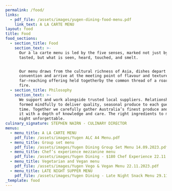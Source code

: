 ```yaml
---
permalink: /food/
links:
  - pdf_file: /assets/images/yugen-dining-food-menu.pdf
    link_text: A LA CARTE MENU
layout: food
title: Food
food_sections:
  - section_title: Food
    section_text: >-
      Our à la carte menu is led by the five senses, marked not just by what is
      tasted, but what is seen, heard, touched, and smelt.


      Our menu draws from the cultural richness of Asia, dishes depart from
      convention and arrive at the meeting point of flavour and texture. A
      far-reaching offering held togetherby the common thread of a roaring open
      fire.
  - section_title: Philosophy
    section_text: >-
      We support and work alongside trusted local suppliers. Relationships
      formed mindfully to deliver quality, seasonal produce to each guest, every
      time. Together we carefully gather Australia’s finest produce and prepare
      it with a depth of knowledge and care. The right ingredients to make a
      night unforgettable.
culinary_signature: STEPHEN NAIRN - CULINARY DIRECTOR
menus:
  - menu_title: A LA CARTE MENU
    pdf_file: /assets/images/Yugen ALC A4 Menu.pdf
  - menu_title: Group set menu
    pdf_file: /assets/images/Yugen Dining Group Set Menu 14.09.2023.pdf
  - menu_title: Chef’s experience mezzanine menu
    pdf_file: /assets/images/Yugen Dining - $180 Chef Experience 22.11.2023.pdf
  - menu_title: Vegetarian and Vegan menu
    pdf_file: /assets/images/Yugen Vego & Vegan Menu 22.11.2023.pdf
  - menu_title: LATE NIGHT SUPPER MENU
    pdf_file: /assets/images/Yugen Dining - Late Night Snack Menu 29.11.23.pdf
_template: food
---
```



